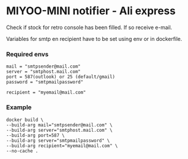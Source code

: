 # MIYOO-MINI notifier - Ali express

Check if stock for retro console has been filled.
If so receive e-mail.

Variables for smtp en recipient have to be set using env or in dockerfile.

### Required envs
```
mail = "smtpsender@mail.com"
server = "smtphost.mail.com"
port = 587(outlook) or 25 (default/gmail)
password = "smtpmailpassword"

recipient = "myemail@mail.com"
```

### Example
```
docker build \
--build-arg mail="smtpsender@mail.com" \
--build-arg server="smtphost.mail.com" \
--build-arg port=587 \
--build-arg server="smtpmailpassword" \
--build-arg recipient="myemail@mail.com" \
--no-cache .
```
